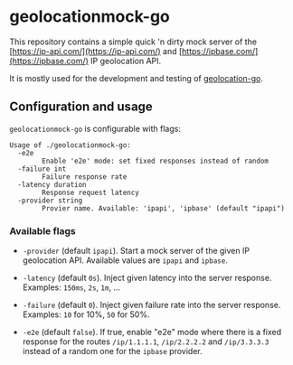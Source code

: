 # geolocationmock-go

This repository contains a simple quick 'n dirty mock server of the [https://ip-api.com/](https://ip-api.com/) and [https://ipbase.com/](https://ipbase.com/) IP geolocation API.

It is mostly used for the development and testing of [geolocation-go](https://github.com/lescactus/geolocation-go).

## Configuration and usage

`geolocationmock-go` is configurable with flags:

```
Usage of ./geolocationmock-go:
  -e2e
    	Enable 'e2e' mode: set fixed responses instead of random
  -failure int
    	Failure response rate
  -latency duration
    	Response request latency
  -provider string
    	Provier name. Available: 'ipapi', 'ipbase' (default "ipapi")
```

### Available flags

* `-provider` (default `ipapi`). Start a mock server of the given IP geolocation API. Available values are `ipapi` and `ipbase`.

* `-latency` (default `0s`). Inject given latency into the server response. Examples: `150ms`, `2s`, `1m`, ...

* `-failure` (default `0`). Inject given failure rate into the server response. Examples: `10` for 10%, `50` for 50%.

* `-e2e` (default `false`). If true, enable "e2e" mode where there is a fixed response for the routes `/ip/1.1.1.1`, `/ip/2.2.2.2` and `/ip/3.3.3.3` instead of a random one for the `ipbase` provider.